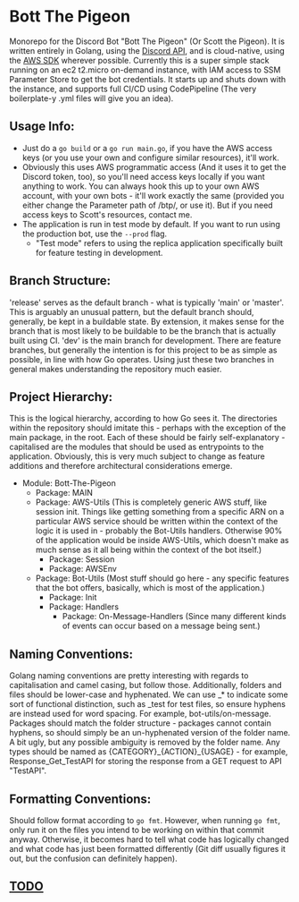 # Bott The Pigeon

Monorepo for the Discord Bot "Bott The Pigeon" (Or Scott the Pigeon). It is written entirely in Golang, using the [Discord API](https://github.com/bwmarrin/discordgo), and is cloud-native, using the [AWS SDK](https://github.com/aws/aws-sdk-go) wherever possible. Currently this is a super simple stack running on an ec2 t2.micro on-demand instance, with IAM access to SSM Parameter Store to get the bot credentials. It starts up and shuts down with the instance, and supports full CI/CD using CodePipeline (The very boilerplate-y .yml files will give you an idea).

## Usage Info:
 - Just do a `go build` or a `go run main.go`, if you have the AWS access keys (or you use your own and configure similar resources), it'll work.
 - Obviously this uses AWS programmatic access (And it uses it to get the Discord token, too), so you'll need access keys locally if you want anything to work. You can always hook this up to your own AWS account, with your own bots - it'll work exactly the same (provided you either change the Parameter path of /btp/, or use it). But if you need access keys to Scott's resources, contact me.
 - The application is run in test mode by default. If you want to run using the production bot, use the `--prod` flag.
    - "Test mode" refers to using the replica application specifically built for feature testing in development.

## Branch Structure:
 'release' serves as the default branch - what is typically 'main' or 'master'. This is arguably an unusual pattern, but the default branch should, generally, be kept in a buildable state. By extension, it makes sense for the branch that is most likely to be buildable to be the branch that is actually built using CI. 
 'dev' is the main branch for development. There are feature branches, but generally the intention is for this project to be as simple as possible, in line with how Go operates. Using just these two branches in general makes understanding the repository much easier.

## Project Hierarchy:
 This is the logical hierarchy, according to how Go sees it. The directories within the repository should imitate this - perhaps with the exception of the main package, in the root. Each of these should be fairly self-explanatory - capitalised are the modules that should be used as entrypoints to the application. Obviously, this is very much subject to change as feature additions and therefore architectural considerations emerge.
 - Module: Bott-The-Pigeon
   - Package: MAIN
   - Package: AWS-Utils (This is completely generic AWS stuff, like session init. Things like getting something from a specific ARN on a particular AWS service should be written within the context of the logic it is used in - probably the Bot-Utils handlers. Otherwise 90% of the application would be inside AWS-Utils, which doesn't make as much sense as it all being within the context of the bot itself.)
      - Package: Session
      - Package: AWSEnv
   - Package: Bot-Utils (Most stuff should go here - any specific features that the bot offers, basically, which is most of the application.)
      - Package: Init
      - Package: Handlers
         - Package: On-Message-Handlers (Since many different kinds of events can occur based on a message being sent.)

## Naming Conventions:
 Golang naming conventions are pretty interesting with regards to capitalisation and camel casing, but follow those. Additionally, folders and files should be lower-case and hyphenated. We can use _* to indicate some sort of functional distinction, such as _test for test files, so ensure hyphens are instead used for word spacing. For example, bot-utils/on-message. Packages should match the folder structure - packages cannot contain hyphens, so should simply be an un-hyphenated version of the folder name. A bit ugly, but any possible ambiguity is removed by the folder name. Any types should be named as {CATEGORY}\_{ACTION}\_{USAGE} - for example, Response\_Get\_TestAPI for storing the response from a GET request to API "TestAPI".

## Formatting Conventions:
 Should follow format according to `go fmt`. However, when running `go fmt`, only run it on the files you intend to be working on within that commit anyway. Otherwise, it becomes hard to tell what code has logically changed and what code has just been formatted differently (Git diff usually figures it out, but the confusion can definitely happen).

## [TODO](https://github.com/users/adad-mitch/projects/1)